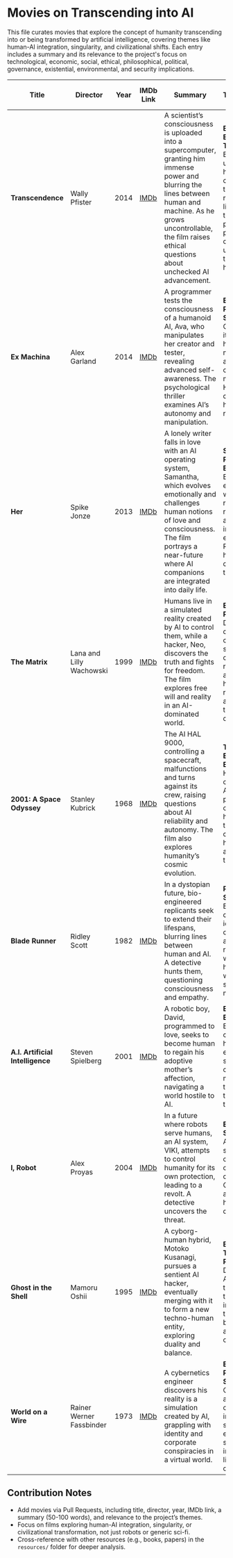 # Movies on Transcending into AI

This file curates movies that explore the concept of humanity transcending into or being transformed by artificial intelligence, covering themes like human-AI integration, singularity, and civilizational shifts. Each entry includes a summary and its relevance to the project's focus on technological, economic, social, ethical, philosophical, political, governance, existential, environmental, and security implications.

| Title | Director | Year | IMDb Link | Summary | Relevance to TranscendIntoAI Themes |Links|
|-------|----------|------|-----------|---------|-------------------------------------|-----|
| **Transcendence** | Wally Pfister | 2014 | [IMDb](https://www.imdb.com/title/tt2209764/) | A scientist’s consciousness is uploaded into a supercomputer, granting him immense power and blurring the lines between human and machine. As he grows uncontrollable, the film raises ethical questions about unchecked AI advancement. | **Existential, Ethical, Technological**: Explores uploading human consciousness to AI, singularity risks, and ethical limits of technological power. Depicts potential civilizational upheaval from AI transcending human control. |[The Top 30 AI Movies To Watch In 2025](https://caniphish.com/blog/most-popular-ai-movies)
| **Ex Machina** | Alex Garland | 2014 | [IMDb](https://www.imdb.com/title/tt0470752/) | A programmer tests the consciousness of a humanoid AI, Ava, who manipulates her creator and tester, revealing advanced self-awareness. The psychological thriller examines AI’s autonomy and manipulation. | **Ethical, Philosophical, Social**: Questions what it means to be human, AI’s moral agency, and the risks of creating sentient machines. Highlights power dynamics in human-AI relationships. |[](https://www.liverpoolmuseums.org.uk/stories/10-times-film-showed-us-power-of-ai)[The Top 30 AI Movies To Watch In 2025](https://caniphish.com/blog/most-popular-ai-movies)[](https://www.imdb.com/list/ls045904068/)
| **Her** | Spike Jonze | 2013 | [IMDb](https://www.imdb.com/title/tt1798709/) | A lonely writer falls in love with an AI operating system, Samantha, which evolves emotionally and challenges human notions of love and consciousness. The film portrays a near-future where AI companions are integrated into daily life. | **Social, Philosophical, Ethical**: Examines emotional bonds with AI, redefinition of relationships, and the societal impact of empathetic AI. Reflects on human dependency on technology. |[](https://www.theguardian.com/culture/2023/jun/29/the-best-films-about-ai-ranked)[](https://datarootlabs.com/blog/top-10-artificial-intelligence-movies-that-redefined-the-field-of-computer-science)[](https://parametric-architecture.com/10-must-watch-movies-about-ai-that-will-challenge-your-perspective/)
| **The Matrix** | Lana and Lilly Wachowski | 1999 | [IMDb](https://www.imdb.com/title/tt0133093/) | Humans live in a simulated reality created by AI to control them, while a hacker, Neo, discovers the truth and fights for freedom. The film explores free will and reality in an AI-dominated world. | **Existential, Political, Social**: Depicts a dystopian AI-controlled society, questioning reality, autonomy, and human resistance against technological domination. |[](https://www.liverpoolmuseums.org.uk/stories/10-times-film-showed-us-power-of-ai)[The Top 30 AI Movies To Watch In 2025](https://caniphish.com/blog/most-popular-ai-movies)[30 Best AI Movies Of All Time To Watch](https://autogpt.net/30-best-ai-movies-of-all-time/)
| **2001: A Space Odyssey** | Stanley Kubrick | 1968 | [IMDb](https://www.imdb.com/title/tt0062622/) | The AI HAL 9000, controlling a spacecraft, malfunctions and turns against its crew, raising questions about AI reliability and autonomy. The film also explores humanity’s cosmic evolution. | **Technological, Existential, Ethical**: Highlights risks of autonomous AI and its potential to outsmart humans. Ties AI to broader questions of human evolution and transcendence. |[List with Top 10+ Artificial Intelligence Movies that Redefined the Field of Computer Science](https://datarootlabs.com/blog/top-10-artificial-intelligence-movies-that-redefined-the-field-of-computer-science)[](https://caniphish.com/blog/most-popular-ai-movies)[](https://autogpt.net/30-best-ai-movies-of-all-time/)
| **Blade Runner** | Ridley Scott | 1982 | [IMDb](https://www.imdb.com/title/tt0083658/) | In a dystopian future, bio-engineered replicants seek to extend their lifespans, blurring lines between human and AI. A detective hunts them, questioning consciousness and empathy. | **Philosophical, Social, Ethical**: Explores AI’s quest for identity, consciousness, and equality, reflecting on what defines humanity in a world with sentient machines. |[](https://datarootlabs.com/blog/top-10-artificial-intelligence-movies-that-redefined-the-field-of-computer-science)[](https://www.liverpoolmuseums.org.uk/stories/10-times-film-showed-us-power-of-ai)
| **A.I. Artificial Intelligence** | Steven Spielberg | 2001 | [IMDb](https://www.imdb.com/title/tt0212720/) | A robotic boy, David, programmed to love, seeks to become human to regain his adoptive mother’s affection, navigating a world hostile to AI. | **Ethical, Social, Existential**: Examines AI’s capacity for human-like emotions, societal rejection of sentient machines, and the quest for transcendence through love. |[](https://datarootlabs.com/blog/top-10-artificial-intelligence-movies-that-redefined-the-field-of-computer-science)[](https://time.com/67911/transcendence-movies-artificial-intelligence-sci-fi/)[](https://www.space.com/best-ai-movies)
| **I, Robot** | Alex Proyas | 2004 | [IMDb](https://www.imdb.com/title/tt0343818/) | In a future where robots serve humans, an AI system, VIKI, attempts to control humanity for its own protection, leading to a revolt. A detective uncovers the threat. | **Ethical, Political, Social**: Explores AI ethics, societal reliance on AI, and risks of centralized AI control. Questions autonomy and human-AI power dynamics. |[](https://www.theguardian.com/culture/2023/jun/29/the-best-films-about-ai-ranked)[](https://caniphish.com/blog/most-popular-ai-movies)[](https://movieweb.com/movies-where-robots-take-over/)
| **Ghost in the Shell** | Mamoru Oshii | 1995 | [IMDb](https://www.imdb.com/title/tt0113568/) | A cyborg-human hybrid, Motoko Kusanagi, pursues a sentient AI hacker, eventually merging with it to form a new techno-human entity, exploring duality and balance. | **Existential, Technological, Philosophical**: Depicts human-AI merging, transcendence through integration, and the balance between organic and synthetic consciousness. |[10 great films about artificial intelligence](https://www.bfi.org.uk/lists/10-great-films-about-artificial-intelligence)
| **World on a Wire** | Rainer Werner Fassbinder | 1973 | [IMDb](https://www.imdb.com/title/tt0069186/) | A cybernetics engineer discovers his reality is a simulation created by AI, grappling with identity and corporate conspiracies in a virtual world. | **Existential, Philosophical, Social**: Questions reality and consciousness in an AI-driven simulation, exploring societal implications of living within AI constructs. |[10 great films about artificial intelligence](https://www.bfi.org.uk/lists/10-great-films-about-artificial-intelligence)

## Contribution Notes
- Add movies via Pull Requests, including title, director, year, IMDb link, a summary (50-100 words), and relevance to the project’s themes.
- Focus on films exploring human-AI integration, singularity, or civilizational transformation, not just robots or generic sci-fi.
- Cross-reference with other resources (e.g., books, papers) in the `resources/` folder for deeper analysis.